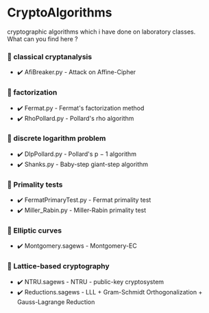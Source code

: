 # CryptoAlgorithms
cryptographic algorithms which i have done on laboratory classes. <br />
What can you find here ?
### :file_folder: classical cryptanalysis <br />
* :heavy_check_mark: AfiBreaker.py - Attack on Affine-Cipher
### :file_folder: factorization <br />
* :heavy_check_mark: Fermat.py - Fermat's factorization method
* :heavy_check_mark: RhoPollard.py - Pollard's rho algorithm
### :file_folder: discrete logarithm problem <br />
* :heavy_check_mark: DlpPollard.py - Pollard's p − 1 algorithm
* :heavy_check_mark: Shanks.py - Baby-step giant-step algorithm
### :file_folder: Primality tests <br />
* :heavy_check_mark: FermatPrimaryTest.py - Fermat primality test
* :heavy_check_mark: Miller_Rabin.py - Miller-Rabin primality test 
### :file_folder: Elliptic curves <br />
* :heavy_check_mark: Montgomery.sagews - Montgomery-EC
### :file_folder: Lattice-based cryptography <br />
* :heavy_check_mark: NTRU.sagews - NTRU - public-key cryptosystem
* :heavy_check_mark: Reductions.sagews - LLL + Gram-Schmidt Orthogonalization + Gauss-Lagrange Reduction

